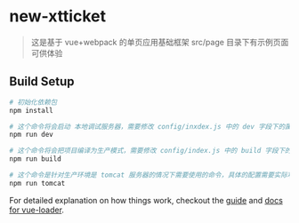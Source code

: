 # new-xtticket

> 这是基于 vue+webpack 的单页应用基础框架
> src/page 目录下有示例页面可供体验

## Build Setup

``` bash
# 初始化依赖包
npm install

# 这个命令将会启动 本地调试服务器，需要修改 config/inxdex.js 中的 dev 字段下的属性
npm run dev

# 这个命令将会把项目编译为生产模式，需要修改 config/index.js 中的 build 字段下的属性
npm run build

# 这个命令是针对生产环境是 tomcat 服务器的情况下需要使用的命令，具体的配置需要实际项目实际分析
npm run tomcat
```

For detailed explanation on how things work, checkout the [guide](http://vuejs-templates.github.io/webpack/) and [docs for vue-loader](http://vuejs.github.io/vue-loader).

